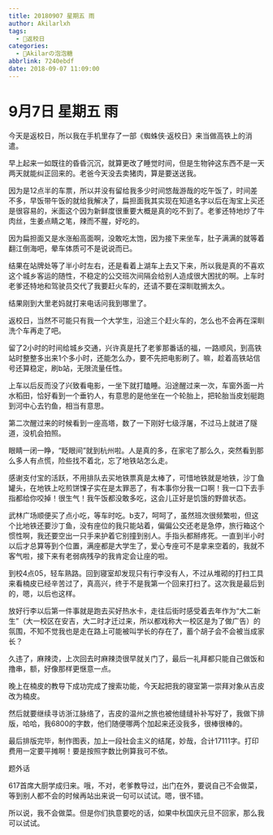 ```yaml
---
title: 20180907 星期五 雨
author: Akilarlxh
tags:
  - 🚌返校日
categories:
  - 🍬Akilarの泡泡糖
abbrlink: 7240ebdf
date: 2018-09-07 11:09:00
---
```

# 9月7日 星期五 雨

今天是返校日，所以我在手机里存了一部《蜘蛛侠·返校日》来当做高铁上的消遣。

早上起来一如既往的昏昏沉沉，就算更改了睡觉时间，但是生物钟这东西不是一天两天就能纠正回来的。老爸今天没去卖猪肉，算是要送送我。

因为是12点半的车票，所以并没有留给我多少时间悠哉游哉的吃午饭了，时间差不多，早饭带午饭的就给我解决了，扁担面我其实现在知道名字以后在淘宝上买还是很容易的，米面这个因为新鲜度很重要大概是真的吃不到了。老爹还特地炒了牛肉丝，生姜点睛之笔，辣而不腥，好吃的。

因为扁担面又是水涨船高面啊，没敢吃太饱，因为接下来坐车，肚子满满的就等着翻江倒海吧，晕车体质可不是说说而已。

结果在站牌处等了半小时左右，还是看着上湖车上去又下来，所以我是真的不喜欢这个城乡客运的随性，不稳定的公交班次间隔会给别人造成很大困扰的啊。上车时老爹还特地和驾驶员交代了我要赶火车的，还请不要在深甽耽搁太久。

结果刚到大里老妈就打来电话问我到哪里了。

返校日，当然不可能只有我一个大学生，沿途三个赶火车的，怎么也不会再在深甽洗个车再走了吧。

留了2小时的时间给城乡交通，兴许真是托了老爹那番话的福，一路顺风，到高铁站时整整多出来1个多小时，还能怎么办，要不先把电影刷了。嘛，趁着高铁站信号还算稳定，刷b站，无限流量任性。

上车以后反而没了兴致看电影，一坐下就打瞌睡。沿途醒过来一次，车窗外面一片水稻田，恰好看到一个垂钓人，有意思的是他坐在一个轮胎上，把轮胎当皮划艇跑到河中心去钓鱼，相当有意思。

第二次醒过来的时候看到一座高塔，数了一下刚好七级浮屠，不过马上就进了隧道，没机会拍照。

眼睛一闭一睁，“眨眼间”就到杭州啦。人是真的多，在家宅了那么久，突然看到那么多人有点慌，险些找不着北，忘了地铁站怎么走。

感谢支付宝的活跃，不用排队去买地铁票真是太棒了，可惜地铁就是地铁，沙丁鱼罐头，在地铁上吃煎饼馃子实在是太罪恶了，有本事你分我一口啊！我一口下去手指都给你咬掉！很生气！我午饭都没敢多吃，这会儿正好是饥饿的野兽状态。

武林广场顺便买了点小吃，等车时吃。b支7，呵呵了，虽然班次很频繁啦，但这个比地铁还要沙丁鱼，没有座位的我只能站着，偏偏公交还老是急停，旅行箱这个惯性啊，我还要空出一只手来护着它别撞到别人。手指头都掰疼死。一直到半小时以后才总算等到个位置，满座都是大学生了，爱心专座可不是拿来空着的，我就不客气啦，接下来有老弱病残孕的我肯定会让座的啦。

到校4点05，轻车熟路。回到寝室却发现只有行李没有人，不过从堆砌的打扫工具来看楠皮已经辛苦过了，真高兴，终于不是我第一个回来打扫了。这次我是最后到的，嗯，以后也这样。

放好行李以后第一件事就是跑去买好热水卡，走往后街时感受着去年作为“大二新生”（大一校区在安吉，大二时才迁过来，所以都戏称大一校区是为了做广告）的氛围，不知不觉我也是走在路上可能被叫学长的存在了，蓄个胡子会不会被当成家长？

久违了，麻辣烫，上次回去时麻辣烫很早就关门了，最后一礼拜都只能自己做饭和撸串，额，好像那样更惬意一点。

晚上在楠皮的教导下成功完成了搜索功能，今天起把我的寝室第一崇拜对象从吉皮改为楠皮。

然后就要继续寻访浙江脉络了，吉皮的温州之旅也被他缝缝补补写好了，我做下排版，哈哈，我6800的字数，他们随便哪两个加起来还没我多，很棒很棒的。

最后排版完毕，制作图表，加上一段社会主义的结尾，妙哉，合计17111字。打印费用一定要平摊啊！要是按照字数比例算我可不依。

题外话

617首席大厨学成归来。哦，不对，老爹教导过，出门在外，要说自己不会做菜，等到别人都不会的时候再站出来说一句可以试试。嗯，很不错。

所以说，我不会做菜。但是你们执意要吃的话，如果中秋国庆元旦不回家，那么我可以试试。
